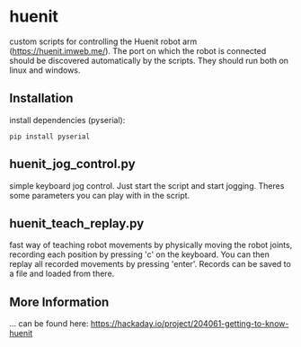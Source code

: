 # huenit
custom scripts for controlling the Huenit robot arm (https://huenit.imweb.me/). The port on which the robot is connected should be discovered automatically by the scripts. They should run both on linux and windows.


## Installation

install dependencies (pyserial):

```
pip install pyserial
```

## huenit_jog_control.py

simple keyboard jog control. Just start the script and start jogging. Theres some parameters you can play with in the script.

## huenit_teach_replay.py

fast way of teaching robot movements by physically moving the robot joints, recording each position by pressing 'c' on the keyboard. You can then replay all recorded movements by pressing 'enter'. Records can be saved to a file and loaded from there.


## More Information

... can be found here: https://hackaday.io/project/204061-getting-to-know-huenit

